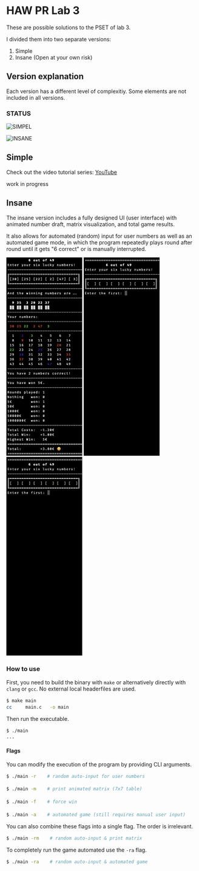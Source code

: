 # HAW PR Lab 3

These are possible solutions to the PSET of lab 3.

I divided them into two separate versions:

1. Simple
1. Insane (Open at your own risk)

## Version explanation

Each version has a different level of complexitiy. Some elements are not included in all versions.

### STATUS

![SIMPEL](https://img.shields.io/badge/SIMPLE-WORK%20IN%20PROGRESS-yellow?style=for-the-badge)

![INSANE](https://img.shields.io/badge/INSANE-WORKS-success?style=for-the-badge)

## Simple

Check out the video tutorial series: [YouTube](https://www.youtube.com/playlist?list=PLdcKp-rQ6drIDnrY41R3ttXm7ehK7vOvu)

work in progress

## Insane

The insane version includes a fully designed UI (user interface) with animated number draft, matrix visualization, and total game results.

It also allows for automated (random) input for user numbers as well as an automated game mode, in which the program repeatedly plays round after round until it gets "6 correct" or is manually interrupted.

<!-- ![Console Screenshot of main](./img/insane_example.png) -->
<div>
  <img src="./img/insane_example.png" alt="Console Screenshot of main" width="200"/>
  <img src="./img/insane_example_default.gif" alt="Console Screenshot of main" width="200"/>
  <img src="./img/insane_example_matrix.gif" alt="Console Screenshot of main" width="200"/>
</div>

### How to use

First, you need to build the binary with `make` or alternatively directly with `clang` or `gcc`. No external local headerfiles are used.

```sh
$ make main
cc     main.c   -o main
```

Then run the executable.

```sh
$ ./main
...
```

#### Flags

You can modify the execution of the program by providing CLI arguments.

```sh
$ ./main -r    # random auto-input for user numbers

$ ./main -m    # print animated matrix (7x7 table)

$ ./main -f    # force win

$ ./main -a    # automated game (still requires manual user input)
```

You can also combine these flags into a single flag. The order is irrelevant.

```sh
$ ./main -rm    # random auto-input & print matrix
```

To completely run the game automated use the `-ra` flag.
```sh
$ ./main -ra    # random auto-input & automated game
```
